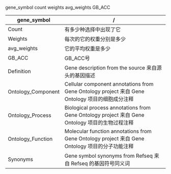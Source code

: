 gene_symbol	count	weights	avg_weights	GB_ACC

| gene_symbol        | /                                                            |
| ------------------ | ------------------------------------------------------------ |
| Count              | 有多少种选择中出现了它                                       |
| Weights            | 每次的它的权重分别是多少                                     |
| avg_weights        | 它的平均权重是多少                                           |
| GB_ACC             | GB_ACC号                                                     |
| Definition         | Gene description from the source 来自源头的基因描述          |
| Ontology_Component | Cellular component annotations from Gene Ontology project 来自 Gene Ontology 项目的细胞成分注释 |
| Ontology_Process   | Biological process annotations from Gene Ontology project 来自 Gene Ontology 项目的生物过程注释 |
| Ontology_Function  | Molecular function annotations from Gene Ontology project 来自 Gene Ontology 项目的分子功能注释 |
| Synonyms           | Gene symbol synonyms from Refseq 来自 Refseq 的基因符号同义词 |